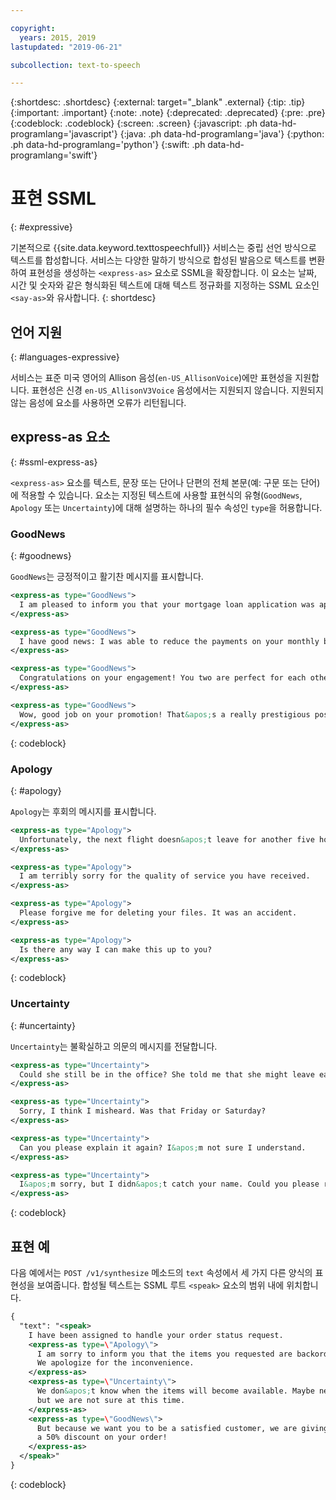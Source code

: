 ```yaml
---

copyright:
  years: 2015, 2019
lastupdated: "2019-06-21"

subcollection: text-to-speech

---
```


{:shortdesc: .shortdesc}
{:external: target="_blank" .external}
{:tip: .tip}
{:important: .important}
{:note: .note}
{:deprecated: .deprecated}
{:pre: .pre}
{:codeblock: .codeblock}
{:screen: .screen}
{:javascript: .ph data-hd-programlang='javascript'}
{:java: .ph data-hd-programlang='java'}
{:python: .ph data-hd-programlang='python'}
{:swift: .ph data-hd-programlang='swift'}

# 표현 SSML
{: #expressive}

기본적으로 {{site.data.keyword.texttospeechfull}} 서비스는 중립 선언 방식으로 텍스트를 합성합니다. 서비스는 다양한 말하기 방식으로 합성된 발음으로 텍스트를 변환하여 표현성을 생성하는 `<express-as>` 요소로 SSML을 확장합니다. 이 요소는 날짜, 시간 및 숫자와 같은 형식화된 텍스트에 대해 텍스트 정규화를 지정하는 SSML 요소인 `<say-as>`와 유사합니다.
{: shortdesc}

## 언어 지원
{: #languages-expressive}

서비스는 표준 미국 영어의 Allison 음성(`en-US_AllisonVoice`)에만 표현성을 지원합니다. 표현성은 신경 `en-US_AllisonV3Voice` 음성에서는 지원되지 않습니다. 지원되지 않는 음성에 요소를 사용하면 오류가 리턴됩니다.

## express-as 요소
{: #ssml-express-as}

`<express-as>` 요소를 텍스트, 문장 또는 단어나 단편의 전체 본문(예: 구문 또는 단어)에 적용할 수 있습니다. 요소는 지정된 텍스트에 사용할 표현식의 유형(`GoodNews`, `Apology` 또는 `Uncertainty`)에 대해 설명하는 하나의 필수 속성인 `type`을 허용합니다.

### GoodNews
{: #goodnews}

`GoodNews`는 긍정적이고 활기찬 메시지를 표시합니다.

```xml
<express-as type="GoodNews">
  I am pleased to inform you that your mortgage loan application was approved.
</express-as>

<express-as type="GoodNews">
  I have good news: I was able to reduce the payments on your monthly bill!
</express-as>

<express-as type="GoodNews">
  Congratulations on your engagement! You two are perfect for each other!
</express-as>

<express-as type="GoodNews">
  Wow, good job on your promotion! That&apos;s a really prestigious position!
</express-as>
```
{: codeblock}

### Apology
{: #apology}

`Apology`는 후회의 메시지를 표시합니다.

```xml
<express-as type="Apology">
  Unfortunately, the next flight doesn&apos;t leave for another five hours.
</express-as>

<express-as type="Apology">
  I am terribly sorry for the quality of service you have received.
</express-as>

<express-as type="Apology">
  Please forgive me for deleting your files. It was an accident.
</express-as>

<express-as type="Apology">
  Is there any way I can make this up to you?
</express-as>
```
{: codeblock}

### Uncertainty
{: #uncertainty}

`Uncertainty`는 불확실하고 의문의 메시지를 전달합니다.

```xml
<express-as type="Uncertainty">
  Could she still be in the office? She told me that she might leave early.
</express-as>

<express-as type="Uncertainty">
  Sorry, I think I misheard. Was that Friday or Saturday?
</express-as>

<express-as type="Uncertainty">
  Can you please explain it again? I&apos;m not sure I understand.
</express-as>

<express-as type="Uncertainty">
  I&apos;m sorry, but I didn&apos;t catch your name. Could you please repeat it?
</express-as>
```
{: codeblock}

## 표현 예

다음 예에서는 `POST /v1/synthesize` 메소드의 `text` 속성에서 세 가지 다른 양식의 표현성을 보여줍니다. 합성될 텍스트는 SSML 루트 `<speak>` 요소의 범위 내에 위치합니다.

```xml
{
  "text": "<speak>
    I have been assigned to handle your order status request.
    <express-as type=\"Apology\">
      I am sorry to inform you that the items you requested are backordered.
      We apologize for the inconvenience.
    </express-as>
    <express-as type=\"Uncertainty\">
      We don&apos;t know when the items will become available. Maybe next week,
      but we are not sure at this time.
    </express-as>
    <express-as type=\"GoodNews\">
      But because we want you to be a satisfied customer, we are giving you
      a 50% discount on your order!
    </express-as>
  </speak>"
}
```
{: codeblock}
